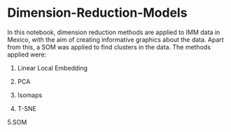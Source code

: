 # Dimension-Reduction-Models

In this notebook, dimension reduction methods are applied to IMM data in Mexico, with the aim of creating informative graphics about the data. Apart from this, a SOM was applied to find clusters in the data. The methods applied were:

1. Linear Local Embedding

2. PCA

3. Isomaps

4. T-SNE

5.SOM
